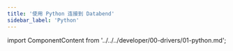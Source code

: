 ```yaml
---
title: '使用 Python 连接到 Databend'
sidebar_label: 'Python'
---
```


import ComponentContent from '../../../developer/00-drivers/01-python.md';

<ComponentContent />